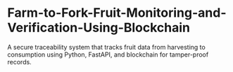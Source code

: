 # Farm-to-Fork-Fruit-Monitoring-and-Verification-Using-Blockchain
A secure traceability system that tracks fruit data from harvesting to consumption using Python, FastAPI, and blockchain for tamper-proof records.
